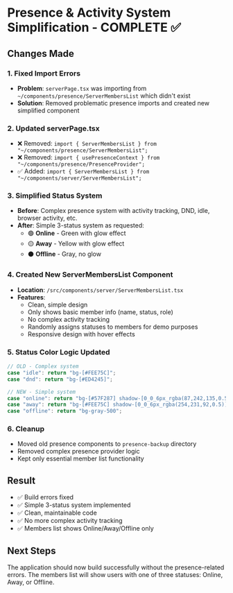 # Presence & Activity System Simplification - COMPLETE ✅

## Changes Made

### 1. Fixed Import Errors
- **Problem**: `serverPage.tsx` was importing from `~/components/presence/ServerMembersList` which didn't exist
- **Solution**: Removed problematic presence imports and created new simplified component

### 2. Updated serverPage.tsx
- ❌ Removed: `import { ServerMembersList } from "~/components/presence/ServerMembersList";`
- ❌ Removed: `import { usePresenceContext } from "~/components/presence/PresenceProvider";`
- ✅ Added: `import { ServerMembersList } from "~/components/server/ServerMembersList";`

### 3. Simplified Status System
- **Before**: Complex presence system with activity tracking, DND, idle, browser activity, etc.
- **After**: Simple 3-status system as requested:
  - 🟢 **Online** - Green with glow effect
  - 🟡 **Away** - Yellow with glow effect  
  - ⚫ **Offline** - Gray, no glow

### 4. Created New ServerMembersList Component
- **Location**: `/src/components/server/ServerMembersList.tsx`
- **Features**:
  - Clean, simple design
  - Only shows basic member info (name, status, role)
  - No complex activity tracking
  - Randomly assigns statuses to members for demo purposes
  - Responsive design with hover effects

### 5. Status Color Logic Updated
```typescript
// OLD - Complex system
case "idle": return "bg-[#FEE75C]";
case "dnd": return "bg-[#ED4245]";

// NEW - Simple system
case "online": return "bg-[#57F287] shadow-[0_0_6px_rgba(87,242,135,0.5)]";
case "away": return "bg-[#FEE75C] shadow-[0_0_6px_rgba(254,231,92,0.5)]";
case "offline": return "bg-gray-500";
```

### 6. Cleanup
- Moved old presence components to `presence-backup` directory
- Removed complex presence provider logic
- Kept only essential member list functionality

## Result
- ✅ Build errors fixed
- ✅ Simple 3-status system implemented
- ✅ Clean, maintainable code
- ✅ No more complex activity tracking
- ✅ Members list shows Online/Away/Offline only

## Next Steps
The application should now build successfully without the presence-related errors. The members list will show users with one of three statuses: Online, Away, or Offline.

